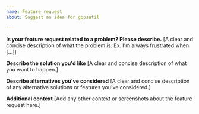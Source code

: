 ```yaml
---
name: Feature request
about: Suggest an idea for gopsutil

---
```


**Is your feature request related to a problem? Please describe.**
[A clear and concise description of what the problem is. Ex. I'm always frustrated when [...]]

**Describe the solution you'd like**
[A clear and concise description of what you want to happen.]

**Describe alternatives you've considered**
[A clear and concise description of any alternative solutions or features you've considered.]

**Additional context**
[Add any other context or screenshots about the feature request here.]
